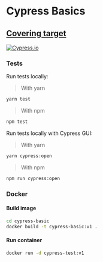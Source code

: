 # Cypress Basics

## [Covering target](https://hospital-theta.now.sh/)
[![Cypress.io](https://img.shields.io/badge/tested%20with-Cypress-04C38E.svg)](https://www.cypress.io/)

### Tests

Run tests locally:

> With yarn

```sh
yarn test
```

> With npm

```sh
npm test
```

Run tests locally with Cypress GUI:

> With yarn

```sh
yarn cypress:open
```

> With npm

```sh
npm run cypress:open
```

### Docker

#### Build image

```sh
cd cypress-basic
docker build -t cypress-basic:v1 .
```

#### Run container

```sh
docker run -d cypress-test:v1
```
